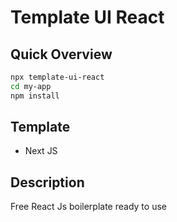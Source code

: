 # Template UI React

## Quick Overview

```sh
npx template-ui-react
cd my-app
npm install
```

## Template

- Next JS

## Description

Free React Js boilerplate ready to use

